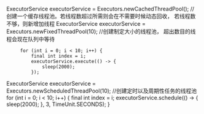 ExecutorService executorService = Executors.newCachedThreadPool(); // 创建一个缓存线程池。若线程数超过所需则会在不需要时候动态回收， 若线程数不够，则新增加线程
ExecutorService executorService = Executors.newFixedThreadPool(10); //创建制定大小的线程池， 超出数目的线程会现在队列中等待

         for (int i = 0; i < 10; i++) {
             final int index = i;
             executorService.execute(() -> {
                 sleep(2000);
             });

ExecutorService executorService = Executors.newScheduledThreadPool(10); //创建定时以及周期性任务的线程池
       for (int i = 0; i < 10; i++) {
             final int index = i;
             executorService.schedule(() -> {
                 sleep(2000);
             }, 3, TimeUnit.SECONDS);
         }